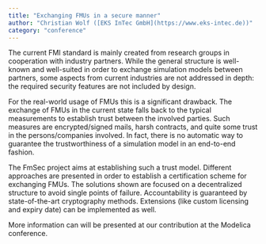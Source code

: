 ```yaml
---
title: "Exchanging FMUs in a secure manner"
author: "Christian Wolf ([EKS InTec GmbH](https://www.eks-intec.de))"
category: "conference"
---
```


The current FMI standard is mainly created from research groups in cooperation with industry partners.
While the general structure is well-known and well-suited in order to exchange simulation models between partners, some aspects from current industries are not addressed in depth:
the required security features are not included by design.

For the real-world usage of FMUs this is a significant drawback.
The exchange of FMUs in the current state falls back to the typical measurements to establish trust between the involved parties.
Such measures are encrypted/signed mails, harsh contracts, and quite some trust in the persons/companies involved.
In fact, there is no automatic way to guarantee the trustworthiness of a simulation model in an end-to-end fashion.

The FmSec project aims at establishing such a trust model.
Different approaches are presented in order to establish a certification scheme for exchanging FMUs.
The solutions shown are focused on a decentralized structure to avoid single points of failure.
Accountability is guaranteed by state-of-the-art cryptography methods.
Extensions (like custom licensing and expiry date) can be implemented as well.

More information can will be presented at our contribution at the Modelica conference.
